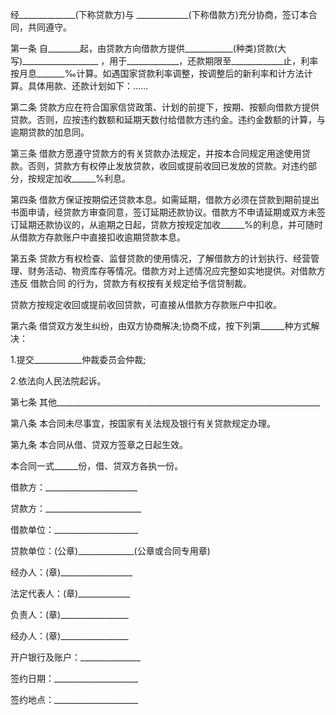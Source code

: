
 


经______________(下称贷款方)与 _____________(下称借款方)充分协商，签订本合同，共同遵守。


第一条 自________起，由贷款方向借款方提供____________(种类)贷款(大写)___________________ ，用于_____________，还款期限至_____________止，利率按月息_______‰计算。如遇国家贷款利率调整，按调整后的新利率和计方法计算。具体用款、还款计划如下：……


第二条 贷款方应在符合国家信贷政策、计划的前提下，按期、按额向借款方提供贷款。否则，应按违约数额和延期天数付给借款方违约金。违约金数额的计算，与逾期贷款的加息同。


第三条 借款方愿遵守贷款方的有关贷款办法规定，并按本合同规定用途使用贷款。否则，贷款方有权停止发放贷款，收回或提前收回已发放的贷款。对违约部分，按规定加收______%利息。


第四条 借款方保证按期偿还贷款本息。如需延期，借款方必须在贷款到期前提出书面申请，经贷款方审查同意，签订延期还款协议。借款方不申请延期或双方未签订延期还款协议的，从逾期之日起，贷款方按规定加收______%的利息，并可随时从借款方存款账户中直接扣收逾期贷款本息。


第五条 贷款方有权检查、监督贷款的使用情况，了解借款方的计划执行、经营管理、财务活动、物资库存等情况。借款方对上述情况应完整如实地提供。对借款方违反
借款合同
的行为，贷款方有权按有关规定给予信贷制裁。


贷款方按规定收回或提前收回贷款，可直接从借款方存款账户中扣收。


第六条 借贷双方发生纠纷，由双方协商解决;协商不成，按下列第______种方式解决：


1.提交____________仲裁委员会仲裁;


2.依法向人民法院起诉。


第七条 其他__________________________________________________________________


第八条 本合同未尽事宜，按国家有关法规及银行有关贷款规定办理。


第九条 本合同从借、贷双方签章之日起生效。


本合同一式______份，借、贷双方各执一份。


借款方：_______________________


贷款方：________________________


借款单位：_____________________


贷款单位：(公章)______________(公章或合同专用章)


经办人：(章)__________________


法定代表人：(章)_____________


负责人：(章)_________________


经办人：(章)_________________


开户银行及账户：_______________


签约日期：_____________________


签约地点：_____________________
 


 

 
 
 
 
 
  


  
 

  


  


  
 
 
 
 

